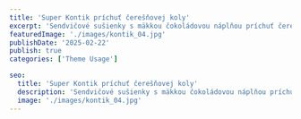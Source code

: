 ```yaml
---
title: 'Super Kontik príchuť čerešňovej koly'
excerpt: 'Sendvičové sušienky s mäkkou čokoládovou náplňou príchuť čerešňovej koly.'
featuredImage: './images/kontik_04.jpg'
publishDate: '2025-02-22'
publish: true
categories: ['Theme Usage']

seo:
  title: 'Super Kontik príchuť čerešňovej koly'
  description: 'Sendvičové sušienky s mäkkou čokoládovou náplňou príchuť čerešňovej koly.'
  image: './images/kontik_04.jpg'
---
```

